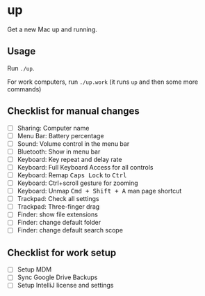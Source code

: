 # up

Get a new Mac up and running.

## Usage

Run `./up`.

For work computers, run `./up.work` (it runs `up` and then some more commands)

## Checklist for manual changes

- [ ] Sharing: Computer name
- [ ] Menu Bar: Battery percentage
- [ ] Sound: Volume control in the menu bar
- [ ] Bluetooth: Show in menu bar
- [ ] Keyboard: Key repeat and delay rate
- [ ] Keyboard: Full Keyboard Access for all controls
- [ ] Keyboard: Remap <kbd>Caps Lock</kbd> to <kbd>Ctrl</kbd>
- [ ] Keyboard: Ctrl+scroll gesture for zooming
- [ ] Keyboard: Unmap <kbd>Cmd + Shift + A</kbd> man page shortcut
- [ ] Trackpad: Check all settings
- [ ] Trackpad: Three-finger drag
- [ ] Finder: show file extensions
- [ ] Finder: change default folder
- [ ] Finder: change default search scope

## Checklist for work setup

- [ ] Setup MDM
- [ ] Sync Google Drive Backups
- [ ] Setup IntelliJ license and settings
